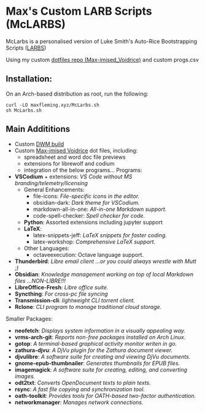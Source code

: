 # Max's Custom LARB Scripts (McLARBS)

McLarbs is a personalised version of Luke Smith's Auto-Rice Bootstrapping Scripts ([LARBS](https://github.com/LukeSmithxyz/LARBS))

Using my custom [dotfiles repo (Max-imised_Voidrice)](https://github.com/MaxFleming23/Max-imised_Voidrice) and custom progs.csv

## Installation:

On an Arch-based distribution as root, run the following:

```
curl -LO maxfleming.xyz/McLarbs.sh
sh McLarbs.sh
```


## Main Addititions
- Custom [DWM build](https://github.com/MaxFleming23/dwm)
- Custom [Max-imised Voidrice](https://github.com/MaxFleming23/Max-imised_Voidrice) dot files, including:
  - spreadsheet and word doc file previews
  - extensions for librewolf and codium
  - integration of the below programs...
Programs:
- **VSCodium** + extensions: *VS Code without MS branding/telemetry/licensing*
	- General Enhancements:
		- file-icons: *File-specific icons in the editor.*
		- obsidian-dark: *Dark theme for VSCodium.*
		- markdown-all-in-one: *All-in-one Markdown support.*
		- code-spell-checker: *Spell checker for code.*
	- **Python**: Assorted extensions including jupyter support
	- **LaTeX**:
		- latex-snippets-jeff: *LaTeX snippets for faster coding.*
		- latex-workshop: *Comprehensive LaTeX support.*
	- Other Languages:
		- octaveexecution: Octave language support.
- **Thunderbird**: *Libre email client ...or you could always wrestle with Mutt ;)*
- **Obsidian**: *Knowledge management working on top of local Markdown files ...NON-LIBRE!!!*
- **LibreOffice-Fresh**: *Libre office suite.*
- **Syncthing**: *For cross-pc file syncing*
- **Transmission-cli**: *lightweight CLI torrent client.*
- **Rclone**: *CLI program to manage traditional cloud storage.*

Smaller Packages:
- **neofetch**: *Displays system information in a visually appealing way.*
- **vrms-arch-git**: *Reports non-free packages installed on Arch Linux.*
- **gotop**: *A terminal-based graphical activity monitor writen in go.*
- **zathura-djvu**: *A DjVu plugin for the Zathura document viewer.*
- **djvulibre**: *A software suite for creating and viewing DjVu documents.*
- **gnome-epub-thumbnailer**: *Generates thumbnails for EPUB files.*
- **imagemagick**: *A software suite for creating, editing, and converting images.*
- **odt2txt**: *Converts OpenDocument texts to plain texts.*
- **rsync**: *A fast file copying and synchronization tool.*
- **oath-toolkit**: *Provides tools for OATH-based two-factor authentication.*
- **networkmanager**: *Manages network connections.*

